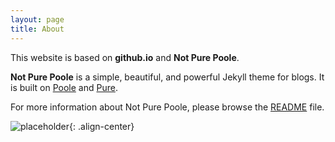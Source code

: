 ```yaml
---
layout: page
title: About
---
```

This website is based on **github.io** and **Not Pure Poole**.

**Not Pure Poole** is a simple, beautiful, and powerful Jekyll theme for blogs. It is built on [Poole](https://github.com/poole/poole) and [Pure](https://purecss.io/).

For more information about Not Pure Poole, please browse the [README](https://github.com/vszhub/not-pure-poole) file.

![placeholder](https://xipingo.github.io/assets/images/building.jpg "The North Building"){: .align-center}